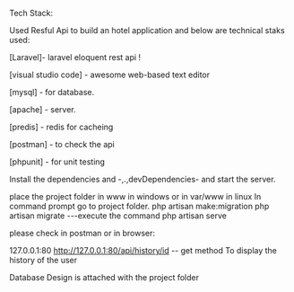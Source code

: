 Tech Stack:

Used Resful Api to build an hotel application and below are technical staks used:

[Laravel]- laravel eloquent rest api !

[visual studio code] - awesome web-based text editor

[mysql] - for  database.

[apache] - server.

[predis] - redis for cacheing

[postman] - to check the api

[phpunit] - for unit testing

Install the dependencies and -,.,devDependencies- and start the server.

place the project folder in www in windows or in var/www in linux
In command prompt go to project folder.
php artisan make:migration
php artisan migrate ---execute the command
php artisan serve 

please check in postman or in browser:

127.0.0.1:80
http://127.0.0.1:80/api/history/id -- get method
To display the history of the user

Database Design is attached with the project folder


